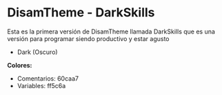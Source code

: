 # DisamTheme - DarkSkills
Esta es la primera versión de DisamTheme llamada DarkSkills que es una versión para programar siendo productivo y estar agusto

+ Dark (Oscuro)

**Colores:**
+ Comentarios: 60caa7
+ Variables: ff5c6a
